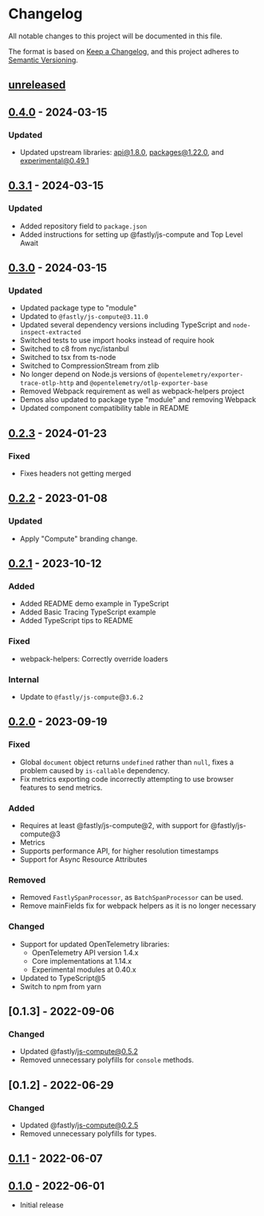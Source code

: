 # Changelog

All notable changes to this project will be documented in this file.

The format is based on [Keep a Changelog](https://keepachangelog.com/en/1.0.0/),
and this project adheres to [Semantic Versioning](https://semver.org/spec/v2.0.0.html).

## [unreleased]

## [0.4.0] - 2024-03-15

### Updated

- Updated upstream libraries: api@1.8.0, packages@1.22.0, and experimental@0.49.1

## [0.3.1] - 2024-03-15

### Updated

- Added repository field to `package.json`
- Added instructions for setting up @fastly/js-compute and Top Level Await

## [0.3.0] - 2024-03-15

### Updated

- Updated package type to "module"
- Updated to `@fastly/js-compute@3.11.0`
- Updated several dependency versions including TypeScript and `node-inspect-extracted`
- Switched tests to use import hooks instead of require hook 
- Switched to c8 from nyc/istanbul
- Switched to tsx from ts-node
- Switched to CompressionStream from zlib
- No longer depend on Node.js versions of `@opentelemetry/exporter-trace-otlp-http` and `@opentelemetry/otlp-exporter-base`
- Removed Webpack requirement as well as webpack-helpers project
- Demos also updated to package type "module" and removing Webpack
- Updated component compatibility table in README

## [0.2.3] - 2024-01-23

### Fixed

- Fixes headers not getting merged

## [0.2.2] - 2023-01-08

### Updated 

- Apply "Compute" branding change.

## [0.2.1] - 2023-10-12

### Added

- Added README demo example in TypeScript
- Added Basic Tracing TypeScript example
- Added TypeScript tips to README

### Fixed

- webpack-helpers: Correctly override loaders

### Internal

- Update to `@fastly/js-compute`@`3.6.2`

## [0.2.0] - 2023-09-19

### Fixed

- Global `document` object returns `undefined` rather than `null`, fixes a problem caused by `is-callable` dependency.
- Fix metrics exporting code incorrectly attempting to use browser features to send metrics.

### Added

- Requires at least @fastly/js-compute@2, with support for @fastly/js-compute@3
- Metrics
- Supports performance API, for higher resolution timestamps
- Support for Async Resource Attributes

### Removed

- Removed `FastlySpanProcessor`, as `BatchSpanProcessor` can be used.
- Remove mainFields fix for webpack helpers as it is no longer necessary

### Changed

- Support for updated OpenTelemetry libraries:
  - OpenTelemetry API version 1.4.x
  - Core implementations at 1.14.x
  - Experimental modules at 0.40.x
- Updated to TypeScript@5
- Switch to npm from yarn

## [0.1.3] - 2022-09-06

### Changed

- Updated @fastly/js-compute@0.5.2
- Removed unnecessary polyfills for `console` methods. 

## [0.1.2] - 2022-06-29

### Changed

- Updated @fastly/js-compute@0.2.5
- Removed unnecessary polyfills for types. 

## [0.1.1] - 2022-06-07

## [0.1.0] - 2022-06-01

- Initial release

[unreleased]: https://github.com/fastly/compute-js-opentelemetry/compare/v0.4.0...HEAD
[0.4.0]: https://github.com/fastly/compute-js-opentelemetry/compare/v0.3.1...v0.4.0
[0.3.1]: https://github.com/fastly/compute-js-opentelemetry/compare/v0.3.0...v0.3.1
[0.3.0]: https://github.com/fastly/compute-js-opentelemetry/compare/v0.2.3...v0.3.0
[0.2.3]: https://github.com/fastly/compute-js-opentelemetry/compare/v0.2.2...v0.2.3
[0.2.2]: https://github.com/fastly/compute-js-opentelemetry/compare/v0.2.1...v0.2.2
[0.2.1]: https://github.com/fastly/compute-js-opentelemetry/compare/v0.2.0...v0.2.1
[0.2.0]: https://github.com/fastly/compute-js-opentelemetry/compare/v0.1.1...v0.2.0
[0.1.1]: https://github.com/fastly/compute-js-opentelemetry/compare/v0.1.0...v0.1.1
[0.1.0]: https://github.com/fastly/compute-js-opentelemetry/releases/tag/v0.1.0
